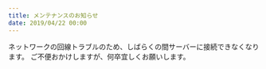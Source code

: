 ```yaml
---
title: メンテナンスのお知らせ
date: 2019/04/22 00:00
---
```


ネットワークの回線トラブルのため、しばらくの間サーバーに接続できなくなります。
ご不便おかけしますが、何卒宜しくお願いします。
